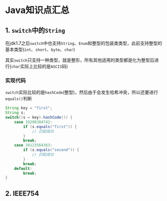 # Java知识点汇总

## 1. `switch`中的`String`

在jdk1.7之后`switch`中也支持`String`、`Enum`和整型的包装类类型，此前支持整型的基本类型(`int`、`short`、`byte`、`char`)

其实`switch`只支持一种类型，就是整形，所有其他适用的类型都是化为整型后进行(`char`实际上比较的是`ASCII`码)

### 实现代码

`switch`实际比较的是`hashCode`(整型)，然后由于会发生哈希冲突，所以还要进行`equals()`判断

```java
String key = "first";
String s;
switch((s = key).hashCode()) {
    case 19298384742:
        if (s.equals("first")) {
            // 匹配成功
        }
        break;
    case 34123564363:
        if (s.equals("second")) {
            // 匹配成功
        }
        break;
    default:
        break;
}
```

## 2. IEEE754
